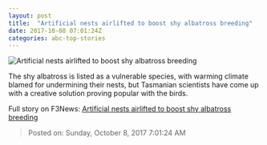 ```yaml
---
layout: post
title:  "Artificial nests airlifted to boost shy albatross breeding"
date: 2017-10-08 07:01:24Z
categories: abc-top-stories
---
```


![Artificial nests airlifted to boost shy albatross breeding](http://www.abc.net.au/news/image/9027768-1x1-700x700.jpg)

The shy albatross is listed as a vulnerable species, with warming climate blamed for undermining their nests, but Tasmanian scientists have come up with a creative solution proving popular with the birds.


Full story on F3News: [Artificial nests airlifted to boost shy albatross breeding](http://www.f3nws.com/n/vqNBgB)

> Posted on: Sunday, October 8, 2017 7:01:24 AM
